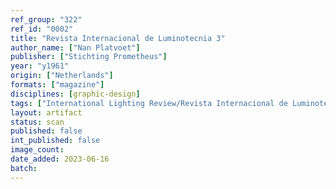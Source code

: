 ```yaml
---
ref_group: "322"
ref_id: "0002"
title: "Revista Internacional de Luminotecnia 3"
author_name: ["Nan Platvoet"]
publisher: ["Stichting Prometheus"]
year: "y1961"
origin: ["Netherlands"]
formats: ["magazine"]
disciplines: [graphic-design]
tags: ["International Lighting Review/Revista Internacional de Luminotecnia"]
layout: artifact
status: scan
published: false
int_published: false
image_count:
date_added: 2023-06-16
batch:
---
```

